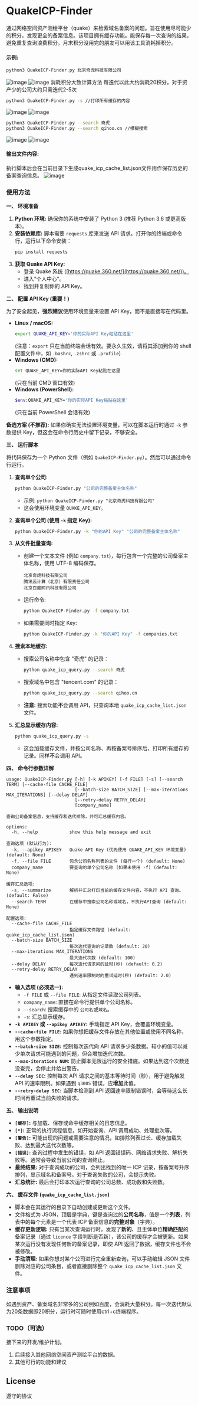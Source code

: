 # QuakeICP-Finder
通过网络空间资产测绘平台（quake）来检索域名备案的问题。旨在使用尽可能少的积分，发现更全的备案信息。该项目拥有缓存功能。能保存每一次查询的结果，避免重复查询浪费积分。月末积分没用完的朋友可以用该工具消耗掉积分。


#### 示例:  
```bash
python3 QuakeICP-Finder.py 北京奇虎科技有限公司
```
![image](https://github.com/user-attachments/assets/12b52030-e590-495a-a448-7ca1dc72c071)
![image](https://github.com/user-attachments/assets/b63399ac-81c0-4c2e-af6c-d696bd4c0f8b)
消耗积分大致计算方法
每迭代以此大约消耗20积分，对于资产少的公司大约只需迭代2-5次

```bash
python3 QuakeICP-Finder.py -s //打印所有缓存的内容
```

![image](https://github.com/user-attachments/assets/18423282-f549-4730-a6b3-dfad06d1b911)
![image](https://github.com/user-attachments/assets/93abe7f3-890a-4c84-bfb2-5d1d002e0c6f)
```bash
python3 QuakeICP-Finder.py --search 奇虎
python3 QuakeICP-Finder.py --search qihoo.cn //模糊搜索
```
![image](https://github.com/user-attachments/assets/aeebd7bf-4ef2-4f45-b3a6-ea80b28bc399)
![image](https://github.com/user-attachments/assets/e1ab68b2-2f56-4be8-b7f9-58056e250b68)


#### 输出文件内容:
执行脚本后会在当前目录下生成quake_icp_cache_list.json文件用作保存历史的备案查询信息。
![image](https://github.com/user-attachments/assets/04cd7264-c771-4871-befb-15c82d65fa20)


### 使用方法

**一、 环境准备**

1.  **Python 环境:** 确保你的系统中安装了 Python 3 (推荐 Python 3.6 或更高版本)。
2.  **安装依赖库:** 脚本需要 `requests` 库来发送 API 请求。打开你的终端或命令行，运行以下命令安装：
    ```bash
    pip install requests
    ```
3.  **获取 Quake API Key:**
    *   登录 Quake 系统 ([https://quake.360.net/](https://quake.360.net/))。
    *   进入“个人中心”。
    *   找到并复制你的 API Key。

**二、 配置 API Key (重要！)**

为了安全起见，**强烈建议**使用环境变量来设置 API Key，而不是直接写在代码里。

*   **Linux / macOS:**
    ```bash
    export QUAKE_API_KEY='你的实际API Key粘贴在这里'
    ```
    (注意：`export` 只在当前终端会话有效。要永久生效，请将其添加到你的 shell 配置文件中，如 `.bashrc`, `.zshrc` 或 `.profile`)
*   **Windows (CMD):**
    ```bash
    set QUAKE_API_KEY=你的实际API Key粘贴在这里
    ```
    (只在当前 CMD 窗口有效)
*   **Windows (PowerShell):**
    ```bash
    $env:QUAKE_API_KEY='你的实际API Key粘贴在这里'
    ```
    (只在当前 PowerShell 会话有效)

**备选方案 (不推荐):** 如果你确实无法设置环境变量，可以在脚本运行时通过 `-k` 参数提供 Key，但这会在命令行历史中留下记录，不够安全。

**三、 运行脚本**

将代码保存为一个 Python 文件（例如 `QuakeICP-Finder.py`）。然后可以通过命令行运行。

1.  **查询单个公司:**
    ```bash
    python QuakeICP-Finder.py "公司的完整备案主体名称"
    ```
    *   示例: `python QuakeICP-Finder.py "北京奇虎科技有限公司"`
    *   这会使用环境变量 `QUAKE_API_KEY`。

2.  **查询单个公司 (使用 `-k` 指定 Key):**
    ```bash
    python QuakeICP-Finder.py -k "你的API Key" "公司的完整备案主体名称"
    ```

3.  **从文件批量查询:**
    *   创建一个文本文件 (例如 `company.txt`)，每行包含一个完整的公司备案主体名称，使用 UTF-8 编码保存。
        ```
        北京奇虎科技有限公司
        腾讯云计算（北京）有限责任公司
        北京百度网讯科技有限公司
        ```
    *   运行命令:
        ```bash
        python QuakeICP-Finder.py -f company.txt
        ```
    *   如果需要同时指定 Key:
        ```bash
        python QuakeICP-Finder.py -k "你的API Key" -f companies.txt
        ```

4.  **搜索本地缓存:**
    *   搜索公司名称中包含 "奇虎" 的记录：
        ```bash
        python quake_icp_query.py --search 奇虎
        ```
    *   搜索域名中包含 "tencent.com" 的记录：
        ```bash
        python quake_icp_query.py --search qihoo.cn
        ```
    *   **注意:** 搜索功能**不**会调用 API，只查询本地 `quake_icp_cache_list.json` 文件。

5.  **汇总显示缓存内容:**
    ```bash
    python quake_icp_query.py -s
    ```
    *   这会加载缓存文件，并按公司名称、再按备案号排序后，打印所有缓存的记录。同样**不**会调用 API。

**四、 命令行参数详解**

```
usage: QuakeICP-Finder.py [-h] [-k APIKEY] [-f FILE] [-s] [--search TERM] [--cache-file CACHE_FILE]
                          [--batch-size BATCH_SIZE] [--max-iterations MAX_ITERATIONS] [--delay DELAY]
                          [--retry-delay RETRY_DELAY]
                          [company_name]

查询公司备案信息，支持缓存和迭代排除，并可汇总缓存内容。

options:
  -h, --help            show this help message and exit

查询选项 (默认行为):
  -k, --apikey APIKEY   Quake API Key (优先使用 QUAKE_API_KEY 环境变量) (default: None)
  -f, --file FILE       包含公司名称列表的文件 (每行一个) (default: None)
  company_name          要查询的单个公司名称 (如果未使用 -f) (default: None)

缓存汇总选项:
  -s, --summarize       解析并汇总打印当前的缓存文件内容，不执行 API 查询。 (default: False)
  --search TERM         在缓存中搜索公司名称或域名，不执行API查询 (default: None)

配置选项:
  --cache-file CACHE_FILE
                        指定缓存文件路径 (default: quake_icp_cache_list.json)
  --batch-size BATCH_SIZE
                        每次迭代查询的记录数 (default: 20)
  --max-iterations MAX_ITERATIONS
                        最大迭代次数 (default: 100)
  --delay DELAY         每次迭代请求间的延时(秒) (default: 0.2)
  --retry-delay RETRY_DELAY
                        遇到速率限制时的重试延时(秒) (default: 2.0)
```

*   **输入选项 (必须选一):**
    *   `-f FILE` 或 `--file FILE`: 从指定文件读取公司列表。
    *   `company_name`: 直接在命令行提供单个公司名称。
    *   `--search`: 搜索缓存中的 `公司名`或`域名`。
    *   `-s`: 汇总显示缓存。
*   **`-k APIKEY` 或 `--apikey APIKEY`:** 手动指定 API Key，会覆盖环境变量。
*   **`--cache-file FILE`:** 如果你想把缓存文件存放在其他位置或使用不同名称，用这个参数指定。
*   **`--batch-size SIZE`:** 控制每次迭代向 API 请求多少条数据。较小的值可以减少单次请求可能遇到的问题，但会增加迭代次数。
*   **`--max-iterations NUM`:** 防止脚本无限运行的安全措施。如果达到这个次数还没查完，会停止并给出警告。
*   **`--delay SEC`:** 控制每次 API 请求之间的基本等待时间（秒），用于避免触发 API 的速率限制。如果遇到 `q3005` 错误，应**增加**此值。
*   **`--retry-delay SEC`:** 当脚本检测到 API 返回速率限制错误时，会等待这么长时间再重试当前失败的请求。

**五、 输出说明**

*   **`[缓存]`:** 与加载、保存或命中缓存相关的日志信息。
*   **`[*]`:** 正常的执行流程信息，如开始查询、API 调用成功、处理批次等。
*   **`[警告]`:** 可能出现的问题或需要注意的情况，如排除列表过长、缓存加载失败、达到最大迭代次数等。
*   **`[错误]`:** 查询过程中发生的错误，如 API 返回错误码、网络请求失败、解析失败等。通常会导致当前公司的查询终止。
*   **最终结果:** 对于查询成功的公司，会列出找到的唯一 ICP 记录，按备案号升序排列，显示域名和备案号。对于查询失败的公司，会提示失败。
*   **汇总统计:** 最后会打印本次运行查询的公司总数、成功数和失败数。

**六、 缓存文件 (`quake_icp_cache_list.json`)**

*   脚本会在其运行的目录下自动创建或更新这个文件。
*   文件格式为 JSON，顶层是字典，键是查询过的**公司名称**，值是一个**列表**，列表中的每个元素是一个代表 ICP 备案信息的**完整对象**（字典）。
*   **缓存更新逻辑:** 只有当某次查询运行时，发现了**新的**、且主体单位**精确匹配**的备案记录（通过 `licence` 字段判断是否新），该公司的缓存才会被更新。如果某次运行没有发现任何新的备案记录，即使 API 返回了数据，缓存文件也不会被修改。
*   **手动清理:** 如果你想对某个公司进行完全重新查询，可以手动编辑 JSON 文件删除对应的公司条目，或者直接删除整个 `quake_icp_cache_list.json` 文件。


### 注意事项
如遇到资产、备案域名非常多的公司例如百度，会消耗大量积分。每一次迭代默认为20条数据即20积分，运行时可随时使用ctrl+c终端程序。

### TODO（可选）
接下来的开发/维护计划。
1. 后续接入其他网络空间资产测绘平台的数据。
2. 其他可行的功能和建议

## License
遵守的协议
